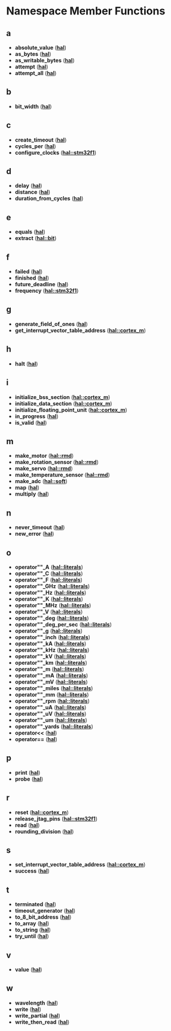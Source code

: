 
# Namespace Member Functions



## a

* **absolute\_value** ([**hal**](namespacehal.md))
* **as\_bytes** ([**hal**](namespacehal.md))
* **as\_writable\_bytes** ([**hal**](namespacehal.md))
* **attempt** ([**hal**](namespacehal.md))
* **attempt\_all** ([**hal**](namespacehal.md))


## b

* **bit\_width** ([**hal**](namespacehal.md))


## c

* **create\_timeout** ([**hal**](namespacehal.md))
* **cycles\_per** ([**hal**](namespacehal.md))
* **configure\_clocks** ([**hal::stm32f1**](namespacehal_1_1stm32f1.md))


## d

* **delay** ([**hal**](namespacehal.md))
* **distance** ([**hal**](namespacehal.md))
* **duration\_from\_cycles** ([**hal**](namespacehal.md))


## e

* **equals** ([**hal**](namespacehal.md))
* **extract** ([**hal::bit**](namespacehal_1_1bit.md))


## f

* **failed** ([**hal**](namespacehal.md))
* **finished** ([**hal**](namespacehal.md))
* **future\_deadline** ([**hal**](namespacehal.md))
* **frequency** ([**hal::stm32f1**](namespacehal_1_1stm32f1.md))


## g

* **generate\_field\_of\_ones** ([**hal**](namespacehal.md))
* **get\_interrupt\_vector\_table\_address** ([**hal::cortex\_m**](namespacehal_1_1cortex__m.md))


## h

* **halt** ([**hal**](namespacehal.md))


## i

* **initialize\_bss\_section** ([**hal::cortex\_m**](namespacehal_1_1cortex__m.md))
* **initialize\_data\_section** ([**hal::cortex\_m**](namespacehal_1_1cortex__m.md))
* **initialize\_floating\_point\_unit** ([**hal::cortex\_m**](namespacehal_1_1cortex__m.md))
* **in\_progress** ([**hal**](namespacehal.md))
* **is\_valid** ([**hal**](namespacehal.md))


## m

* **make\_motor** ([**hal::rmd**](namespacehal_1_1rmd.md))
* **make\_rotation\_sensor** ([**hal::rmd**](namespacehal_1_1rmd.md))
* **make\_servo** ([**hal::rmd**](namespacehal_1_1rmd.md))
* **make\_temperature\_sensor** ([**hal::rmd**](namespacehal_1_1rmd.md))
* **make\_adc** ([**hal::soft**](namespacehal_1_1soft.md))
* **map** ([**hal**](namespacehal.md))
* **multiply** ([**hal**](namespacehal.md))


## n

* **never\_timeout** ([**hal**](namespacehal.md))
* **new\_error** ([**hal**](namespacehal.md))


## o

* **operator""\_A** ([**hal::literals**](namespacehal_1_1literals.md))
* **operator""\_C** ([**hal::literals**](namespacehal_1_1literals.md))
* **operator""\_F** ([**hal::literals**](namespacehal_1_1literals.md))
* **operator""\_GHz** ([**hal::literals**](namespacehal_1_1literals.md))
* **operator""\_Hz** ([**hal::literals**](namespacehal_1_1literals.md))
* **operator""\_K** ([**hal::literals**](namespacehal_1_1literals.md))
* **operator""\_MHz** ([**hal::literals**](namespacehal_1_1literals.md))
* **operator""\_V** ([**hal::literals**](namespacehal_1_1literals.md))
* **operator""\_deg** ([**hal::literals**](namespacehal_1_1literals.md))
* **operator""\_deg\_per\_sec** ([**hal::literals**](namespacehal_1_1literals.md))
* **operator""\_g** ([**hal::literals**](namespacehal_1_1literals.md))
* **operator""\_inch** ([**hal::literals**](namespacehal_1_1literals.md))
* **operator""\_kA** ([**hal::literals**](namespacehal_1_1literals.md))
* **operator""\_kHz** ([**hal::literals**](namespacehal_1_1literals.md))
* **operator""\_kV** ([**hal::literals**](namespacehal_1_1literals.md))
* **operator""\_km** ([**hal::literals**](namespacehal_1_1literals.md))
* **operator""\_m** ([**hal::literals**](namespacehal_1_1literals.md))
* **operator""\_mA** ([**hal::literals**](namespacehal_1_1literals.md))
* **operator""\_mV** ([**hal::literals**](namespacehal_1_1literals.md))
* **operator""\_miles** ([**hal::literals**](namespacehal_1_1literals.md))
* **operator""\_mm** ([**hal::literals**](namespacehal_1_1literals.md))
* **operator""\_rpm** ([**hal::literals**](namespacehal_1_1literals.md))
* **operator""\_uA** ([**hal::literals**](namespacehal_1_1literals.md))
* **operator""\_uV** ([**hal::literals**](namespacehal_1_1literals.md))
* **operator""\_um** ([**hal::literals**](namespacehal_1_1literals.md))
* **operator""\_yards** ([**hal::literals**](namespacehal_1_1literals.md))
* **operator&lt;&lt;** ([**hal**](namespacehal.md))
* **operator==** ([**hal**](namespacehal.md))


## p

* **print** ([**hal**](namespacehal.md))
* **probe** ([**hal**](namespacehal.md))


## r

* **reset** ([**hal::cortex\_m**](namespacehal_1_1cortex__m.md))
* **release\_jtag\_pins** ([**hal::stm32f1**](namespacehal_1_1stm32f1.md))
* **read** ([**hal**](namespacehal.md))
* **rounding\_division** ([**hal**](namespacehal.md))


## s

* **set\_interrupt\_vector\_table\_address** ([**hal::cortex\_m**](namespacehal_1_1cortex__m.md))
* **success** ([**hal**](namespacehal.md))


## t

* **terminated** ([**hal**](namespacehal.md))
* **timeout\_generator** ([**hal**](namespacehal.md))
* **to\_8\_bit\_address** ([**hal**](namespacehal.md))
* **to\_array** ([**hal**](namespacehal.md))
* **to\_string** ([**hal**](namespacehal.md))
* **try\_until** ([**hal**](namespacehal.md))


## v

* **value** ([**hal**](namespacehal.md))


## w

* **wavelength** ([**hal**](namespacehal.md))
* **write** ([**hal**](namespacehal.md))
* **write\_partial** ([**hal**](namespacehal.md))
* **write\_then\_read** ([**hal**](namespacehal.md))




